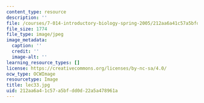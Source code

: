 ```yaml
---
content_type: resource
description: ''
file: /courses/7-014-introductory-biology-spring-2005/212aa6a41c57a5bfdd0d22a5a478961a_lec33.jpg
file_size: 1774
file_type: image/jpeg
image_metadata:
  caption: ''
  credit: ''
  image-alt: ''
learning_resource_types: []
license: https://creativecommons.org/licenses/by-nc-sa/4.0/
ocw_type: OCWImage
resourcetype: Image
title: lec33.jpg
uid: 212aa6a4-1c57-a5bf-dd0d-22a5a478961a
---
```

